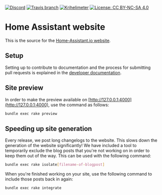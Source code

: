 [![Discord](https://img.shields.io/discord/330944238910963714.svg)](https://discord.gg/CxqDrfU)
[![Travis branch](https://img.shields.io/travis/home-assistant/home-assistant.github.io/next.svg)](https://travis-ci.org/home-assistant/home-assistant.github.io)
[![Krihelimeter](https://img.shields.io/badge/Krihelimeter-unknown-brightgreen.svg)](http://www.krihelinator.xyz)
[![License: CC BY-NC-SA 4.0](https://img.shields.io/badge/License-CC%20BY--NC--SA%204.0-lightgrey.svg)](https://creativecommons.org/licenses/by-nc-sa/4.0/)

# Home Assistant website

This is the source for the [Home-Assistant.io website](https://home-assistant.io).

## Setup

Setting up to contribute to documentation and the process for submitting pull requests is explained in the [developer documentation](https://developers.home-assistant.io/docs/documentation_index.html).

## Site preview

In order to make the preview available on [http://127.0.0.1:4000](http://127.0.0.1:4000), use the command as follows:

```bash
bundle exec rake preview
```

## Speeding up site generation

Every release, we post long changelogs to the website. This slows down the generation of the website significantly! We have included a tool to temporarily exclude the blog posts that you're not working on in order to keep them out of the way. This can be used with the following command:

```bash
bundle exec rake isolate[filename-of-blogpost]
```

When you're finished working on your site, use the following command to include those posts back in again:

```bash
bundle exec rake integrate
```
